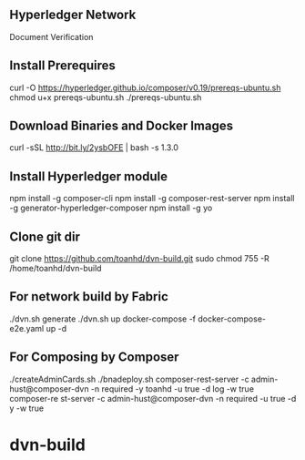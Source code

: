 ## Hyperledger Network
Document Verification

## Install Prerequires
curl -O https://hyperledger.github.io/composer/v0.19/prereqs-ubuntu.sh
chmod u+x prereqs-ubuntu.sh
./prereqs-ubuntu.sh

## Download Binaries and Docker Images
curl -sSL http://bit.ly/2ysbOFE | bash -s 1.3.0

## Install Hyperledger module
npm install -g composer-cli
npm install -g composer-rest-server
npm install -g generator-hyperledger-composer
npm install -g yo

## Clone git dir
git clone https://github.com/toanhd/dvn-build.git
sudo chmod 755 -R /home/toanhd/dvn-build

## For network build by Fabric
./dvn.sh generate
./dvn.sh up
docker-compose -f docker-compose-e2e.yaml up -d 

## For Composing by Composer
./createAdminCards.sh
./bnadeploy.sh
composer-rest-server -c admin-hust@composer-dvn -n required -y toanhd -u true -d log -w true
composer-re	st-server -c admin-hust@composer-dvn -n required -u true -d y -w true

# dvn-build
